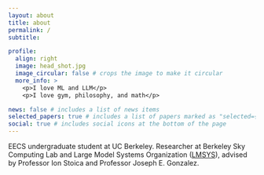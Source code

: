 ```yaml
---
layout: about
title: about
permalink: /
subtitle: 

profile:
  align: right
  image: head_shot.jpg
  image_circular: false # crops the image to make it circular
  more_info: >
    <p>I love ML and LLM</p>
    <p>I love gym, philosophy, and math</p>

news: false # includes a list of news items
selected_papers: true # includes a list of papers marked as "selected={true}"
social: true # includes social icons at the bottom of the page
---
```


EECS undergraduate student at UC Berkeley. Researcher at Berkeley Sky Computing Lab and Large Model Systems Organization ([LMSYS](https://lmsys.org/)), advised by Professor Ion Stoica and Professor Joseph E. Gonzalez.

